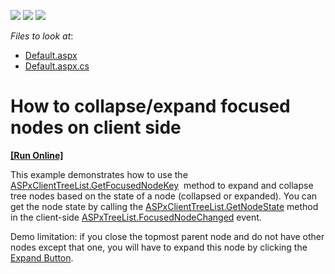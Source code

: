 <!-- default badges list -->
![](https://img.shields.io/endpoint?url=https://codecentral.devexpress.com/api/v1/VersionRange/128548479/14.2.6%2B)
[![](https://img.shields.io/badge/Open_in_DevExpress_Support_Center-FF7200?style=flat-square&logo=DevExpress&logoColor=white)](https://supportcenter.devexpress.com/ticket/details/T228416)
[![](https://img.shields.io/badge/📖_How_to_use_DevExpress_Examples-e9f6fc?style=flat-square)](https://docs.devexpress.com/GeneralInformation/403183)
<!-- default badges end -->
<!-- default file list -->
*Files to look at*:

* [Default.aspx](./CS/Default.aspx)
* [Default.aspx.cs](./CS/Default.aspx.cs)
<!-- default file list end -->
# How to collapse/expand focused nodes on client side
<!-- run online -->
**[[Run Online]](https://codecentral.devexpress.com/t228416/)**
<!-- run online end -->


<p>This example demonstrates how to use the <a href="https://documentation.devexpress.com/#AspNet/DevExpressWebASPxTreeListScriptsASPxClientTreeList_GetFocusedNodeKeytopic">ASPxClientTreeList.GetFocusedNodeKey</a>  method to expand and collapse tree nodes based on the state of a node (collapsed or expanded). You can get the node state by calling the <a href="https://documentation.devexpress.com/#AspNet/DevExpressWebASPxTreeListScriptsASPxClientTreeList_GetNodeStatetopic">ASPxClientTreeList.GetNodeState</a> method in the client-side <a href="https://documentation.devexpress.com/#AspNet/DevExpressWebASPxTreeListASPxTreeList_FocusedNodeChangedtopic">ASPxTreeList.FocusedNodeChanged</a> event.</p>
<p>Demo limitation: if you close the topmost parent node and do not have other nodes except that one, you will have to expand this node by clicking the <a href="https://documentation.devexpress.com/#AspNet/CustomDocument3950">Expand Button</a>.</p>

<br/>


